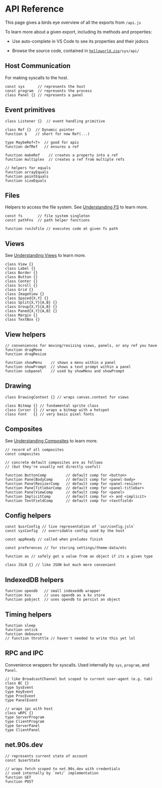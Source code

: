 # API Reference

This page gives a birds eye overview of all the exports from `/api.js`

To learn more about a given export, including its methods and properties:

* Use auto-complete in VS Code to see its properties and their jsdocs

* Browse the source code, contained in <code>[helloworld.zip](${OSHOST}/helloworld.zip)/sys/api/</code>


## Host Communication

For making syscalls to the host.

```tsx
const sys      // represents the host
const program  // represents the process
class Panel {} // represents a panel
```


## Event primitives

```tsx
class Listener {}  // event handling primitive

class Ref {}  // Dynamic pointer
function $    // short for new Ref(...)

type MaybeRef<T>  // good for apis
function defRef   // ensures a ref

function makeRef    // creates a property into a ref
function multiplex  // creates a ref from multiple refs

// helpers for equals
function arrayEquals
function pointEquals
function sizeEquals
```

## Files

Helpers to access the file system.
See [Understanding FS](/understanding-fs.html) to learn more.

```tsx
const fs       // file system singleton
const pathFns  // path helper functions

function runJsFile // executes code at given fs path
```

## Views

See [Understanding Views](/understanding-views.html) to learn more.

```tsx
class View {}
class Label {}
class Border {}
class Button {}
class Center {}
class Scroll {}
class Grid {}
class ImageView {}
class Spaced{X,Y} {}
class Split{X,Y}{A,B} {}
class Group{X,Y}{A,B} {}
class Paned{X,Y}{A,B} {}
class Margin {}
class TextBox {}
```

## View helpers
```tsx
// conveniences for moving/resizing views, panels, or any ref you have
function dragMove
function dragResize

function showMenu    // shows a menu within a panel
function showPrompt  // shows a text prompt within a panel
function subpanel    // used by showMenu and showPrompt
```

## Drawing
```tsx
class DrawingContext {} // wraps canvas.context for views

class Bitmap {} // fundamental sprite class
class Cursor {} // wraps a bitmap with a hotspot
class Font   {} // very basic pixel fonts
```

## Composites

See [Understanding Composites](/understanding-composites.html) to learn more.

```tsx
// record of all composites
const composites

// concrete default composites are as follows
// (but they're usually not directly useful)

function ButtonComp         // default comp for <button>
function PanelBodyComp      // default comp for <panel-body>
function PanelResizerComp   // default comp for <panel-resizer>
function PanelTitlebarComp  // default comp for <panel-titlebar>
function PanelViewComp      // default comp for <panel>
function ImplicitComp       // default comp for <> and <implicit>
function TextFieldComp      // default comp for <textfield>
```

## Config helpers
```tsx
const $usrConfig // live representation of `usr/config.jsln`
const sysConfig  // overridable config used by the host

const appReady // called when preludes finish

const preferences // for storing settings/theme-data/etc

function as // safely get a value from an object if its a given type

class JSLN {} // like JSON but much more convenient
```

## IndexedDB helpers
```tsx
function opendb   // small indexeddb wrapper
function kvs      // uses opendb as a kv store
function pobject  // uses opendb to persist an object
```

## Timing helpers
```tsx
function sleep
function ontick
function debounce
// function throttle // haven't needed to write this yet lol
```

## RPC and IPC

Convenience wrappers for syscalls.
Used internally by `sys`, `program`, and `Panel`.

```tsx
// like BroadcastChannel but scoped to current user-agent (e.g. tab)
class BC {}
type SysEvent
type KeyEvent
type ProcEvent
type PanelEvent

// wraps ipc with host
class wRPC {}
type ServerProgram
type ClientProgram
type ServerPanel
type ClientPanel
```

## net.90s.dev

```tsx
// represents current state of account
const $userState

// wraps fetch scoped to net.90s.dev with credentials
// used internally by `net/` implementation
function GET
function POST
```

